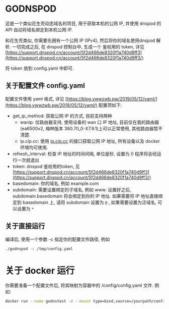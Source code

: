# GODNSPOD
这是一个类似花生壳动态域名的项目, 用于获取本机的公网 IP, 并使用 dnspod 的 API 自动将域名绑定到本机公网 IP.

和花生壳类似, 你需要先拥有一个公网 IP (IPv4), 然后将你的域名使用dnspod 解析.
一切完成之后, 在 dnspod 控制台中, 生成一个 鉴权用的 token, 详见 [https://support.dnspod.cn/account/5f2d466de8320f1a740d9ff3](https://support.dnspod.cn/account/5f2d466de8320f1a740d9ff3/)

将 token 放到 config.yaml 中即可.

## 关于配置文件 config.yaml

配置文件使用 yaml 格式, 详见 [https://blog.ywwzwb.pw/2019/05/12/yaml/](https://blog.ywwzwb.pw/2019/05/12/yaml/)
配置项如下:

* get_ip_method: 获取公网 IP 的方式, 目前支持两种
  * wanip: 仅路由器支持, 使用设备的 wan 口 IP 地址, 目前仅在我的路由器(ea6500v2, 梅林版本 380.70_0-X7.9.1)上可以正常使用, 其他路由器暂不清楚.
  * ip.cip.cc: 使用 [ip.cip.cc](http://ip.cip.cc) 的接口获取公网 IP 地址, 所有设备以及 docker 环境均可使用.
* refresh_interval: 检查 IP 地址的时间间隔, 单位是秒, 设置为 0 程序将会经运行一次就退出
* token: dnspod 鉴权用的token, 见 [https://support.dnspod.cn/account/5f2d466de8320f1a740d9ff3](https://support.dnspod.cn/account/5f2d466de8320f1a740d9ff3/)
* basedomain: 你的域名, 例如 example.com
* subdomain: 需要设置绑定的子域名, 例如 www. 设置好之后, subdomain.basedomain 将会绑定到你的 IP 地址. 如果需要将 IP 地址直接绑定到 basedomain 上, 请将 subdomain 设置为 `@` , 如果需要设置为泛域名, 可以设置为 `*`

## 关于直接运行

编译后, 使用一个参数 -c 指定你的配置文件路径, 例如 
``` bash
./godnspod -c /tmp/config.yaml
```

# 关于 docker 运行

你需要准备一个配置文件后, 将其映射为容器中的 /config/config.yaml 文件.
例如:
``` bash
docker run --name godnstest -d --mount type=bind,source=/yourpath/config.yaml,target=/config/config.yaml ywwzwb/godnspod
```

